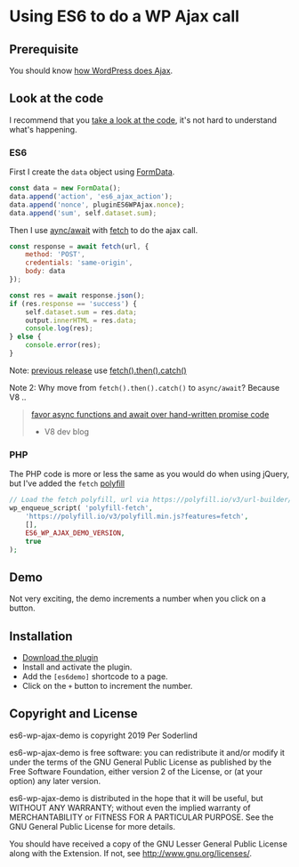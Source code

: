 # Using ES6 to do a WP Ajax call


## Prerequisite

You should know [how WordPress does Ajax](https://developer.wordpress.org/plugins/javascript/ajax/).

## Look at the code

I recommend that you [take a look at the code](https://github.com/soderlind/es6-wp-ajax-demo/blob/master/es6-wp-ajax-demo.js), it's not hard to understand what's happening.

### ES6

First I create the `data` object using [FormData](https://javascript.info/formdata).

```javascript
const data = new FormData();
data.append('action', 'es6_ajax_action');
data.append('nonce', pluginES6WPAjax.nonce);
data.append('sum', self.dataset.sum);
```

Then I use [aync/await](https://javascript.info/async-await) with [fetch](https://javascript.info/fetch) to do the ajax call.

```javascript
const response = await fetch(url, {
	method: 'POST',
	credentials: 'same-origin',
	body: data
});

const res = await response.json();
if (res.response == 'success') {
	self.dataset.sum = res.data;
	output.innerHTML = res.data;
	console.log(res);
} else {
	console.error(res);
}
```

Note: [previous release](https://github.com/soderlind/es6-wp-ajax-demo/releases/tag/1.0.2) use [fetch().then().catch()](https://github.com/soderlind/es6-wp-ajax-demo/blob/1.0.2/es6-wp-ajax-demo.js#L23-L39)


Note 2: Why move from `fetch().then().catch()` to `async/await`? Because V8 ..

> [favor async functions and await over hand-written promise code](https://v8.dev/blog/fast-async#conclusion)
> - V8 dev blog


### PHP

The PHP code is more or less the same as you would do when using jQuery, but I've added the `fetch` [polyfill](https://en.wikipedia.org/wiki/Polyfill_(programming))

```php
// Load the fetch polyfill, url via https://polyfill.io/v3/url-builder/.
wp_enqueue_script( 'polyfill-fetch',
	'https://polyfill.io/v3/polyfill.min.js?features=fetch',
	[],
	ES6_WP_AJAX_DEMO_VERSION,
	true
);
```

## Demo

Not very exciting, the demo increments a number when you click on a button.

## Installation

- [Download the plugin](https://github.com/soderlind/es6-wp-ajax-demo/archive/master.zip)
- Install and activate the plugin.
- Add the `[es6demo]` shortcode to a page.
- Click on the `+` button to increment the number.

## Copyright and License

es6-wp-ajax-demo is copyright 2019 Per Soderlind

es6-wp-ajax-demo is free software: you can redistribute it and/or modify it under the terms of the GNU General Public License as published by the Free Software Foundation, either version 2 of the License, or (at your option) any later version.

es6-wp-ajax-demo is distributed in the hope that it will be useful, but WITHOUT ANY WARRANTY; without even the implied warranty of MERCHANTABILITY or FITNESS FOR A PARTICULAR PURPOSE. See the GNU General Public License for more details.

You should have received a copy of the GNU Lesser General Public License along with the Extension. If not, see http://www.gnu.org/licenses/.

